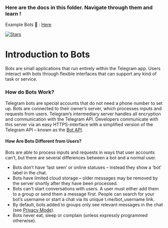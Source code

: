 
<h3>Here are the docs in this folder. Navigate through them and learn !</h3>
Example Bots 🤖 : <a href="https://github.com/NodejsCodes/NodejsCodes/example">Here</a>

[![Stars](https://img.shields.io/github/stars/NodejsCodes/NodejsCodes?style=flat-square&color=yellow)](https://github.com/NodejsCodes/NodejsCodes/stargazers)
<br>
# Introduction to Bots
Bots are small applications that run entirely within the Telegram app. Users interact with bots through flexible interfaces that can support any kind of task or service.

### How do Bots Work?
Telegram bots are special accounts that do not need a phone number to set up.
Bots are connected to their owner’s server, which processes inputs and requests from users.
Telegram’s intermediary server handles all encryption and communication with the Telegram API.
Developers communicate with this server via an easy HTTPS-interface with a simplified version of the Telegram API – known as the [Bot API](https://core.telegram.org/bots/api).

<h4>How Are Bots Different from Users?</h4>
Bots are able to process inputs and requests in ways that user accounts can’t, but there are several differences between a bot and a normal user.

<ul>
  <li>Bots don’t have ‘last seen’ or online statuses – instead they show a ‘bot’ label in the chat.
  <li>Bots have limited cloud storage – older messages may be removed by the server shortly after they have been processed.
  <li>Bots can't start conversations with users. A user must either add them to a group or send them a message first. People can search for your bot’s username or start a chat via its unique t.me/bot_username link.
  <li>By default, bots added to groups only see relevant messages in the chat (see <a href="https://core.telegram.org/bots/features#privacy-mode">Privacy Mode</a>).
  <li>Bots never eat, sleep or complain (unless expressly programmed otherwise).
</ul>

